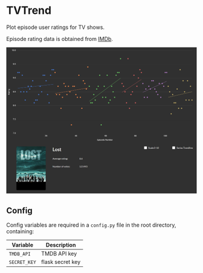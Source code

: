# TVTrend
Plot episode user ratings for TV shows.

Episode rating data is obtained from [IMDb](https://datasets.imdbws.com/).

![Example plot for Lost](static/example.png)

## Config

Config variables are required in a `config.py` file in the root directory, containing:

Variable | Description
--- | ---
`TMDB_API` | TMDB API key
`SECRET_KEY` | flask secret key